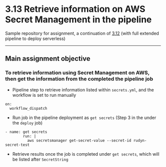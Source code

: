 # 3.13 Retrieve information on AWS Secret Management in the pipeline

Sample repository for assignment, a continuation of [3.12](https://github.com/nydur/serverless-cicd-feb22) (with full extended pipeline to deploy serverless)

---

## Main assignment objective

### To retrieve information using Secret Management on AWS, then get the information from the completed the pipeline job

- Pipeline step to retrieve information listed within `secrets.yml`, and the workflow is set to run manually

```
on:
  workflow_dispatch
```

- Run job in the pipeline deployment as `get secrets` (Step 3 in the under the `deploy` job)

```
- name: get secrets
        run: |
          aws secretsmanager get-secret-value --secret-id rudyn-secret-test

```

- Retrieve results once the job is completed under `get secrets`, which will be listed after `SecretString`
